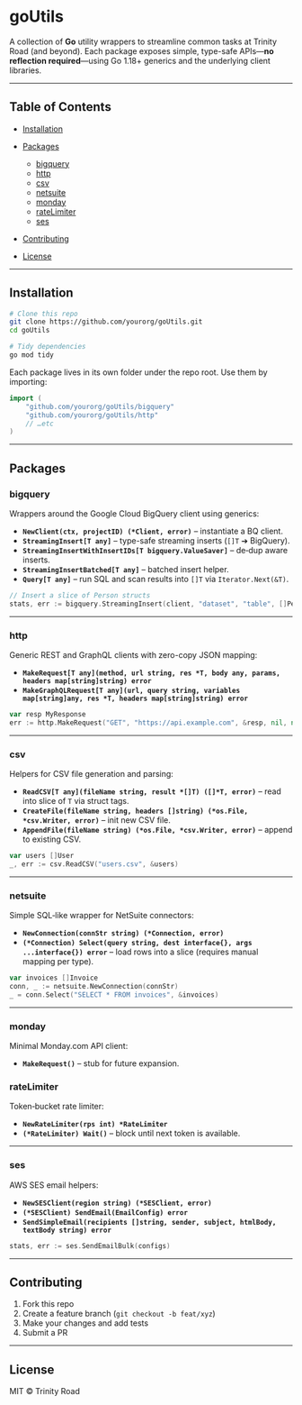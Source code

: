 # goUtils

A collection of **Go** utility wrappers to streamline common tasks at Trinity Road (and beyond). Each package exposes simple, type-safe APIs—**no reflection required**—using Go 1.18+ generics and the underlying client libraries.

---

## Table of Contents

* [Installation](#installation)
* [Packages](#packages)

  * [bigquery](#bigquery)
  * [http](#http)
  * [csv](#csv)
  * [netsuite](#netsuite)
  * [monday](#monday)
  * [rateLimiter](#ratelimiter)
  * [ses](#ses)
* [Contributing](#contributing)
* [License](#license)

---

## Installation

```bash
# Clone this repo
git clone https://github.com/yourorg/goUtils.git
cd goUtils

# Tidy dependencies
go mod tidy
```

Each package lives in its own folder under the repo root. Use them by importing:

```go
import (
    "github.com/yourorg/goUtils/bigquery"
    "github.com/yourorg/goUtils/http"
    // …etc
)
```

---

## Packages

### bigquery

Wrappers around the Google Cloud BigQuery client using generics:

* **`NewClient(ctx, projectID) (*Client, error)`** – instantiate a BQ client.
* **`StreamingInsert[T any]`** – type-safe streaming inserts (`[]T` ➔ BigQuery).
* **`StreamingInsertWithInsertIDs[T bigquery.ValueSaver]`** – de‐dup aware inserts.
* **`StreamingInsertBatched[T any]`** – batched insert helper.
* **`Query[T any]`** – run SQL and scan results into `[]T` via `Iterator.Next(&T)`.

```go
// Insert a slice of Person structs
stats, err := bigquery.StreamingInsert(client, "dataset", "table", []Person{{Name:"Alice", Age:30}})
```

---

### http

Generic REST and GraphQL clients with zero-copy JSON mapping:

* **`MakeRequest[T any](method, url string, res *T, body any, params, headers map[string]string) error`**
* **`MakeGraphQLRequest[T any](url, query string, variables map[string]any, res *T, headers map[string]string) error`**

```go
var resp MyResponse
err := http.MakeRequest("GET", "https://api.example.com", &resp, nil, nil, nil)
```

---

### csv

Helpers for CSV file generation and parsing:

* **`ReadCSV[T any](fileName string, result *[]T) ([]*T, error)`** – read into slice of `T` via struct tags.
* **`CreateFile(fileName string, headers []string) (*os.File, *csv.Writer, error)`** – init new CSV file.
* **`AppendFile(fileName string) (*os.File, *csv.Writer, error)`** – append to existing CSV.

```go
var users []User
_, err := csv.ReadCSV("users.csv", &users)
```

---

### netsuite

Simple SQL‐like wrapper for NetSuite connectors:

* **`NewConnection(connStr string) (*Connection, error)`**
* **`(*Connection) Select(query string, dest interface{}, args ...interface{}) error`** – load rows into a slice (requires manual mapping per type).

```go
var invoices []Invoice
conn, _ := netsuite.NewConnection(connStr)
_ = conn.Select("SELECT * FROM invoices", &invoices)
```

---

### monday

Minimal Monday.com API client:

* **`MakeRequest()`** – stub for future expansion.

### rateLimiter

Token‐bucket rate limiter:

* **`NewRateLimiter(rps int) *RateLimiter`**
* **`(*RateLimiter) Wait()`** – block until next token is available.

---

### ses

AWS SES email helpers:

* **`NewSESClient(region string) (*SESClient, error)`**
* **`(*SESClient) SendEmail(EmailConfig) error`**
* **`SendSimpleEmail(recipients []string, sender, subject, htmlBody, textBody string) error`**

```go
stats, err := ses.SendEmailBulk(configs)
```

---

## Contributing

1. Fork this repo
2. Create a feature branch (`git checkout -b feat/xyz`)
3. Make your changes and add tests
4. Submit a PR

---

## License

MIT © Trinity Road

